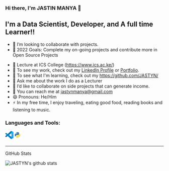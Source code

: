### Hi there, I'm JASTIN MANYA 👋
<!-- [![Website](https://img.shields.io/website?label=codeSTACKr.com&style=for-the-badge&url=https%3A%2F%2Fcodestackr.com)](https://codestackr.com)
[![Twitter Follow](https://img.shields.io/twitter/follow/codeSTACKr?color=1DA1F2&logo=twitter&style=for-the-badge)](https://twitter.com/intent/follow?original_referer=https%3A%2F%2Fgithub.com%2FcodeSTACKr&screen_name=codeSTACKr) -->
## I'm a Data Scientist, Developer, and A full time Learner!!

- 👯 I’m looking to collaborate with projects.
- 🥅 2022 Goals: Complete my on-going projects and contribute more in Open Source Projects
* :telescope: Lecture at ICS College (https://www.ics.ac.ke/) 
* :briefcase: To see my work, check out my [LinkedIn Profile](https://www.linkedin.com/in/manya-jastin/) or [Portfolio](https://github.com/JASTYN/).
* :seedling: To see what I'm learning, check out my https://github.com/JASTYN/
* :speech_balloon: Ask me about the work I do as a Lecturer
* :dancers: I’d like to collaborate on side projects that can generate income.
* :love_letter: You can reach me at jastynmanya@gmail.com
* :smile: Pronouns: He/Him
* :zap: In my free time, I enjoy traveling, eating good food, reading books and listening to music.

### Languages and Tools:

<img align="left" alt="Visual Studio Code" width="26px" src="https://raw.githubusercontent.com/github/explore/80688e429a7d4ef2fca1e82350fe8e3517d3494d/topics/visual-studio-code/visual-studio-code.png" />
<img align="left" alt="Python" width="26px" src="https://raw.githubusercontent.com/github/explore/80688e429a7d4ef2fca1e82350fe8e3517d3494d/topics/python/python.png" />
<br />
<br />


---

<summary>GitHub Stats</summary>

![JASTYN's github stats](https://github-readme-stats.vercel.app/api?username=JASTYN&show_icons=true&theme=merko&hide_border=true)

